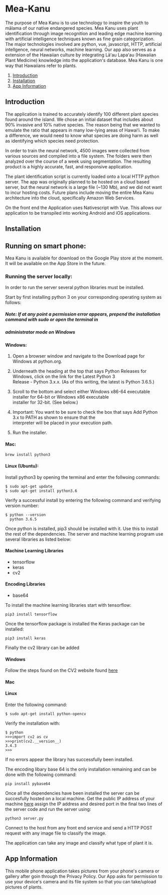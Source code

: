 # Mea-Kanu

The purpose of Mea Kanu is to use technology to inspire the youth to mālama of our native endangered species.
Mea Kanu uses plant identification through image recognition and leading edge machine learning with
artificial intelligence techniques known as fine grain categorization. The major technologies involved are python, 
vue, javascript, HTTP, artificial intellgence, neural networks, machine learning.  Our app also serves as a extension of 
the Hawaiian culture by integrating Lāʻau Lapaʻau (Hawaiian Plant Medicine) knowledge into the applicationʻs database.
Mea Kanu is one way that Hawaiians refer to plants.

1. [Introduction](#Introduction)
2. [Installation](#Installation)
3. [App Information](#App-Information)

## Introduction

The application is trained to accurately identify 100 different plant species found around the island.
We chose an initial dataset that includes about 90% invasive and 10% native species.  The reason being that we wanted to 
emulate the  ratio that appears in many low-lying areas of Hawaiʻi.  To make a difference, we would need to know what species 
are doing harm as well as identifying which species need protection.

In order to train the neural network, 4500 images were collected from various sources and compiled into a file system. The 
folders were then analyzed over the course of a week using segmentation. The resulting product is a highly accurate, fast, and 
responsive application.

The plant identification script is currently loaded onto a local HTTP python server. The app was originally planned to be 
hosted on a cloud based server, but the neural network is a large file (~130 Mb), and we did not want to incur hosting costs. 
Future plans include moving the entire Mea Kanu architecture into the cloud, specifically Amazon Web Services.

On the front end the Application uses Nativescript with Vue. This allows our application to be transpiled into working Android 
and iOS applications.


 

## Installation

## Running on smart phone:

  Mea Kanu is available for download on the Google Play store at the moment.  It will be available on the App Store 
  in the future.  

### Running the server locally:

  In order to run the server several python libraries must be installed. 
  
  Start by first installing python 3 on your corresponding operating system as follows:
  
  ##### Note: If at any point a permission error appears, prepend the installation command with sudo or open the terminal in
  #####       administrator mode on Windows
  
  ####  Windows:
  
  1.  Open a browser window and navigate to the Download page for Windows at python.org.
  
  2.  Underneath the heading at the top that says Python Releases for Windows, click on the link for the Latest Python 3    
      Release - Python 3.x.x. (As of this writing, the latest is Python 3.6.5.)
  
  3.  Scroll to the bottom and select either Windows x86-64 executable installer for 64-bit or Windows x86 executable  
      installer for 32-bit. (See below.)
      
  4.  Important: You want to be sure to check the box that says Add Python 3.x to PATH as shown to ensure that the   
      interpreter will be placed in your execution path.
      
  5.  Run the installer. 
      
      
   #### Mac:
    
    brew install python3
    
   #### Linux (Ubuntu):
   
   Install python3 by opening the terminal and enter the follwoing commands:
   
   ```
   $ sudo apt-get update
   $ sudo apt-get install python3.6
   ```
   
   Verify a successful install by entering the following command and verifying version number:
   
   ```
   $ python --version
     python 3.6.5
   ```

Once python is installed, pip3 should be installed with it. Use this to install the rest of the dependencies.
The server and machine learning program use several libraries as listed below:

#### Machine Learning Libraries
* tensorflow
* keras
* cv2

#### Encoding Libraries
* base64

To install the machine learning libraries start with tensorflow:

```pip3 install tensorflow```

Once the tensorflow package is installed the Keras package can be installed:

```pip3 install keras```

Finally the cv2 library can be added

#### Windows

Follow the steps found on the CV2 website found [here](https://opencv-python-tutroals.readthedocs.io/en/latest/py_tutorials/py_setup/py_setup_in_windows/py_setup_in_windows.html)

#### Mac

#### Linux

Enter the following command:

```
$ sudo apt-get install python-opencv
```

Verify the installation with:

```
$ python
>>>import cv2 as cv
>>>print(cv2.__version__)
3.4.3
>>>
```
If no errors appear the library has successfully been installed.

The encoding libary base 64 is the only installation remaining and can be done with the following command:

```
pip install pybase64
```
Once all the dependencies have been installed the server can be succesfully hosted on a local machine. Get the public IP address of your machine [here](www.whatsmyip.com) assign the IP address and desired port in the final two lines of the server code and run the server using:

```
python3 server.py
```

Connect to the host from any front end service and send a HTTP POST request with any image file to classify the image.

The application can take any image and classify what type of plant it is.

## App Information

This mobile phone application takes pictures from your phone's camera or gallery after goin through the 
Privacy Policy. Our App asks for permission to use your device's camera and its file system so that you can take/upload
pictures of plants.
